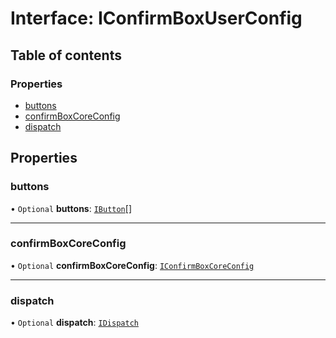 # Interface: IConfirmBoxUserConfig

## Table of contents

### Properties

- [buttons](#/documentation/interface-IConfirmBoxUserConfig#buttons)
- [confirmBoxCoreConfig](#/documentation/interface-IConfirmBoxUserConfig#confirmboxcoreconfig)
- [dispatch](#/documentation/interface-IConfirmBoxUserConfig#dispatch)

## Properties

### buttons

• `Optional` **buttons**: [`IButton`](#/documentation/interface-IButton)[]

___

### confirmBoxCoreConfig

• `Optional` **confirmBoxCoreConfig**: [`IConfirmBoxCoreConfig`](#/documentation/interface-IConfirmBoxCoreConfig)

___

### dispatch

• `Optional` **dispatch**: [`IDispatch`](#/documentation/interface-IDispatch)
